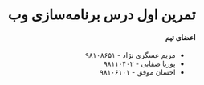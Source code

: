 <div dir="rtl">
    <h1>
        تمرین اول درس برنامه‌سازی وب
    </h1>
    <h4>
        اعضای تیم
    </h4>
    <ul>
        <li>مریم عسگری نژاد - ۹۸۱۰۸۶۵۱</li>
        <li>پوریا صفایی - ۹۸۱۱۰۴۰۲</li>
        <li>احسان موفق - ۹۸۱۰۶۱۰۱</li>
    </ul>
</div>

